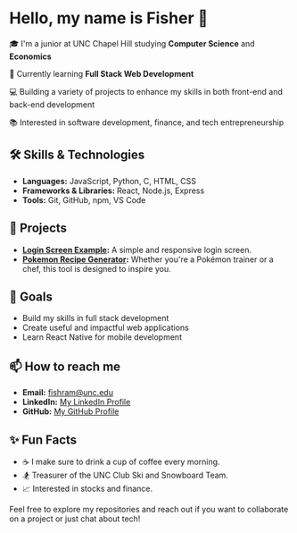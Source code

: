 # Hello, my name is Fisher 👋

🎓 I'm a junior at UNC Chapel Hill studying **Computer Science** and **Economics**

🌱 Currently learning **Full Stack Web Development**

💻 Building a variety of projects to enhance my skills in both front-end and back-end development

📚 Interested in software development, finance, and tech entrepreneurship

## 🛠️ Skills & Technologies

- **Languages:** JavaScript, Python, C, HTML, CSS
- **Frameworks & Libraries:** React, Node.js, Express
- **Tools:** Git, GitHub, npm, VS Code

## 🌟 Projects

- **<a href="https://github.com/fishram/loginscreen" target="_blank">Login Screen Example</a>:** A simple and responsive login screen.
- **<a href="https://github.com/fishram/PokemonRecipeGen" target="_blank">Pokemon Recipe Generator</a>:** Whether you're a Pokémon trainer or a chef, this tool is designed to inspire you.

## 🚀 Goals

- Build my skills in full stack development
- Create useful and impactful web applications
- Learn React Native for mobile development

## 📫 How to reach me

- **Email:** <a href="mailto:fishram@unc.edu">fishram@unc.edu</a>
- **LinkedIn:** <a href="https://www.linkedin.com/in/fisherramsey/" target="_blank">My LinkedIn Profile</a>
- **GitHub:** <a href="https://github.com/fishram" target="_blank">My GitHub Profile</a>

## ✨ Fun Facts

- ☕ I make sure to drink a cup of coffee every morning.
- 🏂 Treasurer of the UNC Club Ski and Snowboard Team.
- 📈 Interested in stocks and finance.

Feel free to explore my repositories and reach out if you want to collaborate on a project or just chat about tech!
